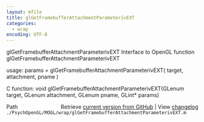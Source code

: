 ```yaml
---
layout: mfile
title: glGetFramebufferAttachmentParameterivEXT
categories:
  - wrap
encoding: UTF-8
---
```


glGetFramebufferAttachmentParameterivEXT  Interface to OpenGL function glGetFramebufferAttachmentParameterivEXT  

usage:  params = glGetFramebufferAttachmentParameterivEXT( target, attachment, pname )  

C function:  void glGetFramebufferAttachmentParameterivEXT(GLenum target, GLenum attachment, GLenum pname, GLint\* params)  


<div class="code_header" style="text-align:right;">
  <span style="float:left;">Path&nbsp;&nbsp;</span> <span class="counter">Retrieve <a href=
  "https://raw.github.com/Psychtoolbox-3/Psychtoolbox-3/beta/./PsychOpenGL/MOGL/wrap/glGetFramebufferAttachmentParameterivEXT.m">current version from GitHub</a> | View <a href=
  "https://github.com/Psychtoolbox-3/Psychtoolbox-3/commits/beta/./PsychOpenGL/MOGL/wrap/glGetFramebufferAttachmentParameterivEXT.m">changelog</a></span>
</div>
<div class="code">
  <code>./PsychOpenGL/MOGL/wrap/glGetFramebufferAttachmentParameterivEXT.m</code>
</div>

